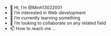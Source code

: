 - 👋 Hi, I’m @Minh13022001
- 👀 I’m interested in Web-development
- 🌱 I’m currently learning something
- 💞️ I’m looking to collaborate on any related field
- 📫 How to reach me ... 

<!---
Minh13022001/Minh13022001 is a ✨ special ✨ repository because its `README.md` (this file) appears on your GitHub profile.
You can click the Preview link to take a look at your changes.
--->
